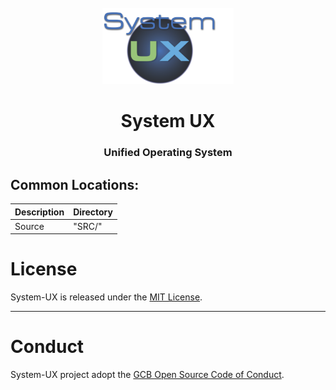 <div id="GCstudio-logo" align="center">
    <br />
    <img src="https://github.com/angelivan-spartan/UX/blob/master/res/Logo/System%20UX.png" alt="System UX Logo" width="210"/>
    <h1>System UX</h1>
    <h3>Unified Operating System</h3>
</div>

## Common Locations:

| Description | Directory |
| --- | --- |
| Source | "SRC/" |


# License
System-UX is released under the [MIT License](https://github.com/angelivan-spartan/UX/blob/master/LICENSE).

----
# Conduct

System-UX project adopt the [GCB Open Source Code of Conduct](https://github.com/GreatCowBASIC/GCB_Gold/blob/master/CODE_OF_CONDUCT.md).

